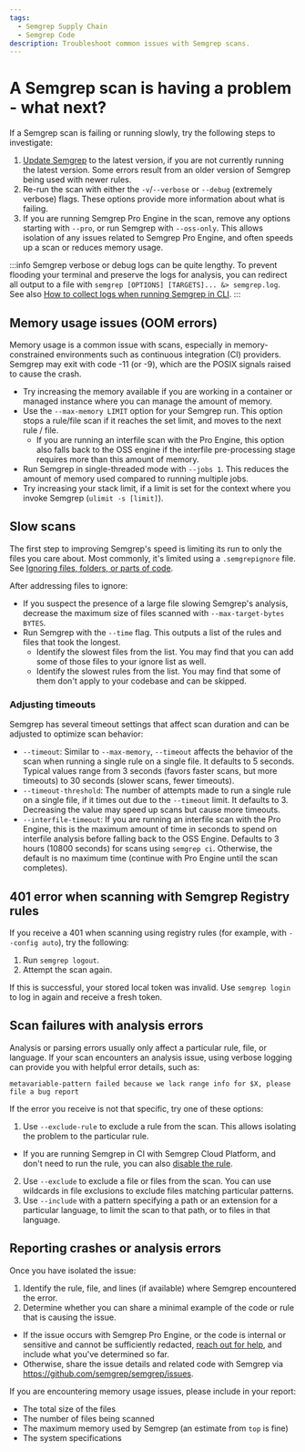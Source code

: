 ```yaml
---
tags:
  - Semgrep Supply Chain
  - Semgrep Code
description: Troubleshoot common issues with Semgrep scans.
---
```


# A Semgrep scan is having a problem - what next?

If a Semgrep scan is failing or running slowly, try the following steps to investigate:

1. [Update Semgrep](/docs/update/) to the latest version, if you are not currently running the latest version. Some errors result from an older version of Semgrep being used with newer rules.
2. Re-run the scan with either the `-v`/`--verbose` or `--debug` (extremely verbose) flags. These options provide more information about what is failing.
3. If you are running Semgrep Pro Engine in the scan, remove any options starting with `--pro`, or run Semgrep with `--oss-only`. This allows isolation of any issues related to Semgrep Pro Engine, and often speeds up a scan or reduces memory usage.

:::info
Semgrep verbose or debug logs can be quite lengthy. To prevent flooding your terminal and preserve the logs for analysis, you can redirect all output to a file with `semgrep [OPTIONS] [TARGETS]... &> semgrep.log`. See also [How to collect logs when running Semgrep in CLI](/docs/kb/semgrep-code/collect-cli-logs).
:::

## Memory usage issues (OOM errors)

Memory usage is a common issue with scans, especially in memory-constrained environments such as continuous integration (CI) providers. Semgrep may exit with code -11 (or -9), which are the POSIX signals raised to cause the crash.

* Try increasing the memory available if you are working in a container or managed instance where you can manage the amount of memory.
* Use the `--max-memory LIMIT` option for your Semgrep run. This option stops a rule/file scan if it reaches the set limit, and moves to the next rule / file.
  - If you are running an interfile scan with the Pro Engine, this option also falls back to the OSS engine if the interfile pre-processing stage requires more than this amount of memory.
* Run Semgrep in single-threaded mode with `--jobs 1`. This reduces the amount of memory used compared to running multiple jobs.
* Try increasing your stack limit, if a limit is set for the context where you invoke Semgrep (`ulimit -s [limit]`).

## Slow scans

The first step to improving Semgrep's speed is limiting its run to only the files you care about. Most commonly, it's limited using a `.semgrepignore` file. See [Ignoring files, folders, or parts of code](/ignoring-files-folders-code/).

After addressing files to ignore:

* If you suspect the presence of a large file slowing Semgrep's analysis, decrease the maximum size of files scanned with `--max-target-bytes BYTES`.
* Run Semgrep with the `--time` flag. This outputs a list of the rules and files that took the longest.
  * Identify the slowest files from the list. You may find that you can add some of those files to your ignore list as well.
  * Identify the slowest rules from the list. You may find that some of them don't apply to your codebase and can be skipped.

 ### Adjusting timeouts

Semgrep has several timeout settings that affect scan duration and can be adjusted to optimize scan behavior:

 * `--timeout`: Similar to `--max-memory`, `--timeout` affects the behavior of the scan when running a single rule on a single file. It defaults to 5 seconds. Typical values range from 3 seconds (favors faster scans, but more timeouts) to 30 seconds (slower scans, fewer timeouts). 
 * `--timeout-threshold`: The number of attempts made to run a single rule on a single file, if it times out due to the `--timeout` limit. It defaults to 3. Decreasing the value may speed up scans but cause more timeouts.
 * `--interfile-timeout`: If you are running an interfile scan with the Pro Engine, this is the maximum amount of time in seconds to spend on interfile analysis before falling back to the OSS Engine. Defaults to 3 hours (10800 seconds) for scans using `semgrep ci`. Otherwise, the default is no maximum time (continue with Pro Engine until the scan completes).

## 401 error when scanning with Semgrep Registry rules

If you receive a 401 when scanning using registry rules (for example, with `--config auto`), try the following:

1. Run `semgrep logout`.
2. Attempt the scan again.

If this is successful, your stored local token was invalid. Use `semgrep login` to log in again and receive a fresh token.

## Scan failures with analysis errors

Analysis or parsing errors usually only affect a particular rule, file, or language. If your scan encounters an analysis issue, using verbose logging can provide you with helpful error details, such as:

```
metavariable-pattern failed because we lack range info for $X, please file a bug report
```

If the error you receive is not that specific, try one of these options:

1. Use `--exclude-rule` to exclude a rule from the scan. This allows isolating the problem to the particular rule.
  * If you are running Semgrep in CI with Semgrep Cloud Platform, and don't need to run the rule, you can also [disable the rule](/docs/semgrep-code/policies/#disabling-rules).
2. Use `--exclude` to exclude a file or files from the scan. You can use wildcards in file exclusions to exclude files matching particular patterns.
3. Use `--include` with a pattern specifying a path or an extension for a particular language, to limit the scan to that path, or to files in that language.

## Reporting crashes or analysis errors

Once you have isolated the issue:

1. Identify the rule, file, and lines (if available) where Semgrep encountered the error.
2. Determine whether you can share a minimal example of the code or rule that is causing the issue.
  * If the issue occurs with Semgrep Pro Engine, or the code is internal or sensitive and cannot be sufficiently redacted, [reach out for help](/docs/support), and include what you've determined so far.
  * Otherwise, share the issue details and related code with Semgrep via https://github.com/semgrep/semgrep/issues.

If you are encountering memory usage issues, please include in your report:

* The total size of the files
* The number of files being scanned
* The maximum memory used by Semgrep (an estimate from `top` is fine)
* The system specifications
